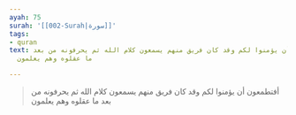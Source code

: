 ```yaml
---
ayah: 75
surah: '[[002-Surah|سورة]]'
tags:
- quran
text: أفتطمعون أن يؤمنوا لكم وقد كان فريق منهم يسمعون كلام الله ثم يحرفونه من بعد
  ما عقلوه وهم يعلمون

---
```

> أفتطمعون أن يؤمنوا لكم وقد كان فريق منهم يسمعون كلام الله ثم يحرفونه من بعد ما عقلوه وهم يعلمون
